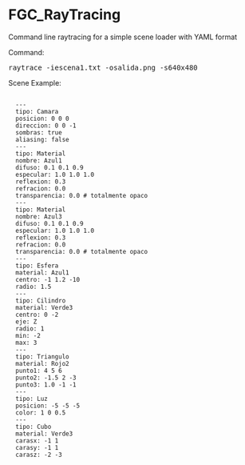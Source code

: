 FGC_RayTracing
==============

Command line raytracing for a simple scene loader with YAML format

Command: <pre>raytrace -iescena1.txt -osalida.png -s640x480</pre>

Scene Example:
<pre><code>
  ---
  tipo: Camara
  posicion: 0 0 0
  direccion: 0 0 -1
  sombras: true
  aliasing: false
  ---
  tipo: Material
  nombre: Azul1
  difuso: 0.1 0.1 0.9
  especular: 1.0 1.0 1.0
  reflexion: 0.3
  refracion: 0.0
  transparencia: 0.0 # totalmente opaco
  ---
  tipo: Material
  nombre: Azul3
  difuso: 0.1 0.1 0.9
  especular: 1.0 1.0 1.0
  reflexion: 0.3
  refracion: 0.0
  transparencia: 0.0 # totalmente opaco
  ---
  tipo: Esfera
  material: Azul1
  centro: -1 1.2 -10
  radio: 1.5
  ---
  tipo: Cilindro
  material: Verde3
  centro: 0 -2
  eje: Z
  radio: 1
  min: -2
  max: 3
  ---
  tipo: Triangulo
  material: Rojo2
  punto1: 4 5 6
  punto2: -1.5 2 -3
  punto3: 1.0 -1 -1
  ---
  tipo: Luz
  posicion: -5 -5 -5
  color: 1 0 0.5
  ---
  tipo: Cubo
  material: Verde3
  carasx: -1 1
  carasy: -1 1
  carasz: -2 -3
</code></pre>
